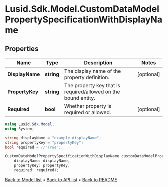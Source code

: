 # Lusid.Sdk.Model.CustomDataModelPropertySpecificationWithDisplayName

## Properties

Name | Type | Description | Notes
------------ | ------------- | ------------- | -------------
**DisplayName** | **string** | The display name of the property definition. | [optional] 
**PropertyKey** | **string** | The property key that is required/allowed on the bound entity. | 
**Required** | **bool** | Whether property is required or allowed. | [optional] 

```csharp
using Lusid.Sdk.Model;
using System;

string displayName = "example displayName";
string propertyKey = "propertyKey";
bool required = //"True";

CustomDataModelPropertySpecificationWithDisplayName customDataModelPropertySpecificationWithDisplayNameInstance = new CustomDataModelPropertySpecificationWithDisplayName(
    displayName: displayName,
    propertyKey: propertyKey,
    required: required);
```

[Back to Model list](../README.md#documentation-for-models) &#8226; [Back to API list](../README.md#documentation-for-api-endpoints) &#8226; [Back to README](../README.md)
